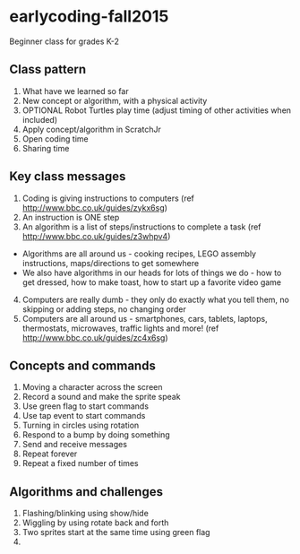 # earlycoding-fall2015

Beginner class for grades K-2

## Class pattern
1. What have we learned so far
2. New concept or algorithm, with a physical activity
3. OPTIONAL Robot Turtles play time (adjust timing of other activities when included)
4. Apply concept/algorithm in ScratchJr
5. Open coding time
6. Sharing time

## Key class messages
1. Coding is giving instructions to computers (ref http://www.bbc.co.uk/guides/zykx6sg)
2. An instruction is ONE step
3. An algorithm is a list of steps/instructions to complete a task (ref http://www.bbc.co.uk/guides/z3whpv4)
  * Algorithms are all around us - cooking recipes, LEGO assembly instructions, maps/directions to get somewhere
  * We also have algorithms in our heads for lots of things we do - how to get dressed, how to make toast, how to start up a favorite video game
4. Computers are really dumb - they only do exactly what you tell them, no skipping or adding steps, no changing order
5. Computers are all around us - smartphones, cars, tablets, laptops, thermostats, microwaves, traffic lights and more! (ref http://www.bbc.co.uk/guides/zc4x6sg)

## Concepts and commands
1. Moving a character across the screen
2. Record a sound and make the sprite speak
3. Use green flag to start commands
4. Use tap event to start commands
5. Turning in circles using rotation
6. Respond to a bump by doing something
7. Send and receive messages
8. Repeat forever
9. Repeat a fixed number of times

## Algorithms and challenges
1. Flashing/blinking using show/hide
2. Wiggling by using rotate back and forth
3. Two sprites start at the same time using green flag
4. 
